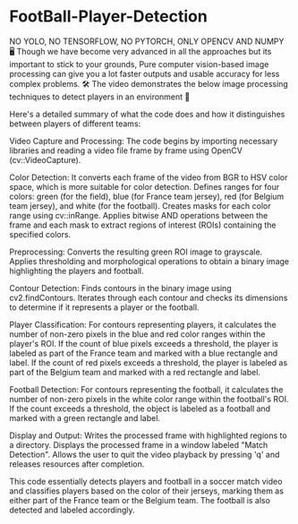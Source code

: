 # FootBall-Player-Detection

NO YOLO, NO TENSORFLOW, NO PYTORCH, ONLY OPENCV AND NUMPY 🖥️ Though we have become very advanced in all the approaches but its important to stick to your grounds, Pure computer vision-based image processing can give you a lot faster outputs and usable accuracy for less complex problems. 🛠️ The video demonstrates the below image processing techniques to detect players in an environment 🎥

Here's a detailed summary of what the code does and how it distinguishes between players of different teams:

Video Capture and Processing: The code begins by importing necessary libraries and reading a video file frame by frame using OpenCV (cv::VideoCapture).

Color Detection: It converts each frame of the video from BGR to HSV color space, which is more suitable for color detection. Defines ranges for four colors: green (for the field), blue (for France team jersey), red (for Belgium team jersey), and white (for the football). Creates masks for each color range using cv::inRange. Applies bitwise AND operations between the frame and each mask to extract regions of interest (ROIs) containing the specified colors.

Preprocessing: Converts the resulting green ROI image to grayscale. Applies thresholding and morphological operations to obtain a binary image highlighting the players and football.

Contour Detection: Finds contours in the binary image using cv2.findContours. Iterates through each contour and checks its dimensions to determine if it represents a player or the football.

Player Classification: For contours representing players, it calculates the number of non-zero pixels in the blue and red color ranges within the player's ROI. If the count of blue pixels exceeds a threshold, the player is labeled as part of the France team and marked with a blue rectangle and label. If the count of red pixels exceeds a threshold, the player is labeled as part of the Belgium team and marked with a red rectangle and label.

Football Detection: For contours representing the football, it calculates the number of non-zero pixels in the white color range within the football's ROI. If the count exceeds a threshold, the object is labeled as a football and marked with a green rectangle and label.

Display and Output: Writes the processed frame with highlighted regions to a directory. Displays the processed frame in a window labeled "Match Detection". Allows the user to quit the video playback by pressing 'q' and releases resources after completion.

This code essentially detects players and football in a soccer match video and classifies players based on the color of their jerseys, marking them as either part of the France team or the Belgium team. The football is also detected and labeled accordingly.
